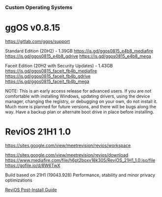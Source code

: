 ### Custom Operating Systems

# ggOS v0.8.15
https://gitlab.com/ggos/support

Standard Edition (20H2) - 1.39GB
https://is.gd/ggos0815_e4b8_mediafire
https://is.gd/ggos0815_e4b8_gdrive
https://is.gd/ggos0815_e4b8_mega

Faceit Edition (20H2 with Security Updates) - 1.43GB
https://is.gd/ggos0815_faceit_fb4b_mediafire
https://is.gd/ggos0815_faceit_fb4b_gdrive
https://is.gd/ggos0815_faceit_fb4b_mega

NOTE: This is an early access release for advanced users. If you are not comfortable with installing Windows, updating drivers, using the device manager, changing the registry, or debugging on your own, do not install it. Much more is planned for future versions, and there will be bugs along the way. Have a backup plan or alternate boot drive in place before installing.

# ReviOS 21H1 1.0

https://sites.google.com/view/meetrevision/revios/workspace

https://sites.google.com/view/meetrevision/revios/download
https://www.mediafire.com/file/h6pt2boxv18k305/ReviOS_21H1_1.0.iso/file
https://gofile.io/d/8W6TwX

Build based on 21H1 (19043.928)
Performance, stability and minor privacy optimizations

[ReviOS Post-Install Guide](https://www.revi.cc/revios/post-install)
